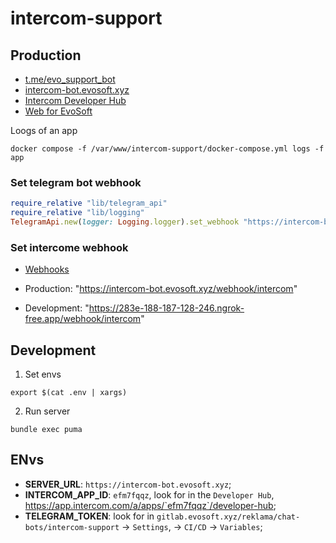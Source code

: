 # intercom-support

## Production

* [t.me/evo_support_bot](t.me/evo_support_bot)
* [intercom-bot.evosoft.xyz](https://intercom-bot.evosoft.xyz)
* [Intercom Developer Hub](https://app.intercom.com/a/apps/efm7fqqz/developer-hub)
* [Web for EvoSoft](https://app.intercom.com/a/apps/efm7fqqz/settings/web)

Loogs of an app

```shell script
docker compose -f /var/www/intercom-support/docker-compose.yml logs -f app
```

### Set telegram bot webhook

```ruby
require_relative "lib/telegram_api"
require_relative "lib/logging"
TelegramApi.new(logger: Logging.logger).set_webhook "https://intercom-bot.evosoft.xyz/webhook/telegram"
```

### Set intercome webhook

* [Webhooks](https://app.intercom.com/a/apps/efm7fqqz/developer-hub/app-packages/105181/webhooks/edit)

* Production: "https://intercom-bot.evosoft.xyz/webhook/intercom"
* Development: "https://283e-188-187-128-246.ngrok-free.app/webhook/intercom"

## Development

1. Set envs

```shell script
export $(cat .env | xargs)
```

2. Run server

```shell script
bundle exec puma
```

## ENvs

* __SERVER_URL__: `https://intercom-bot.evosoft.xyz`;
* __INTERCOM_APP_ID__: `efm7fqqz`, look for in the `Developer Hub`, https://app.intercom.com/a/apps/`efm7fqqz`/developer-hub;
* __TELEGRAM_TOKEN__: look for in `gitlab.evosoft.xyz/reklama/chat-bots/intercom-support` -> `Settings`, -> `CI/CD` -> `Variables`;
